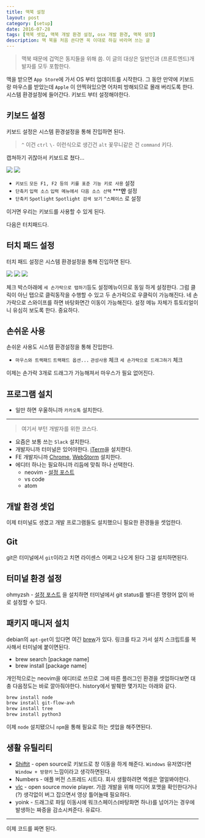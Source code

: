 ```yaml
---
title: 맥북 설정
layout: post
category: [setup]
date: 2016-07-28
tags: [맥북 셋업, 맥북 개발 환경 설정, osx 개발 환경, 맥북 설정]
description: 맥 북을 처음 쓴다면 꼭 이대로 하길 바라며 쓰는 글
---
```



> 맥북 때문에 겁먹은 동지들을 위해 씀.
이 글의 대상은 일반인과 (프론트엔드)개발자를 모두 포함한다.

맥을 받으면 `App Store`에 가서 OS 부터 업데이트를 시작한다.
그 동안 만약에 키보드랑 마우스를 받았는데 `Apple` 이 안찍혀있으면 어차피 방해되므로 몰래 버리도록 한다.
시스템 환경설정에 들어간다. 키보드 부터 설정해야한다.

## 키보드 설정

키보드 설정은 시스템 환경설정을 통해 진입하면 된다.

> `^` 이건 `ctrl` `\-` 이런식으로 생긴건 `alt` 꽃무니같은 건 `command` 키다.

캡쳐하기 귀찮아서 키보드로 쳤다...

![](https://lh3.googleusercontent.com/So-FYJm3xdz10SDnxpKhrms-eYwNF81RSQVXHHV4AVVXlplEOm9LyYDgeKLgb9rvzzTisExzJuKknZD6Qj4WQGZLgWfjQnYJhEgQw14ZuQUkMskfJ9mrBCw3R2lrVIsCx5IxQPh2kbO7zEoRHJvNf0BBWUNxifwppISFT3EKqGKIRP8UDMn4ebmHqxcRFoUUVm_zN08VKce_G3QVyFXYOJEuCwZIM1TrYCBA_kFmfooStWLKmSiWSvMRb30KQXvObwWCAQOii7bAeMAIpsZWARjf2JBiFOB51ZIrZcyR2R8rauFAb77GMc6IocZ-V1JwA75UcIAA3YRnMuLY4p9OmlrYwB2T7fE93Zvvx6hndY3bnoU3s6SK94mBC5mctwWczq7hulxfOnF1PdEf0kbZ4ios_wuvj0_6dfbAwu_sW_qqCKX78gx5TqVPwgdhlysXazeAYYyf_NlBXg3rj3hLziViTXbVlXxXVkaeyGU-ldgse3p40bYUmkrtZRHfMQVJ34GW2nRoBfVxEZuFns8QMTF16kYxwzjLq_tEYO-_nM3ePUd-2ELlwl-K8ySroRjA_CqdPB8h227wfP8hcX8np-z6aFoLa9RfwhHvcxvI__EKRWdP2w=w666-h294-no)
![](https://lh3.googleusercontent.com/WV3JTj-_JPHRPLRuEESw6v5WI8dGOQGnpcWFcOqj1nWox1moJ_YGhz9m47-Ke8AYfWDyD1iZLIRurm7EACfVg4NnD6xyKqBvzFACly0eNVrT06bNtlT48MlNcPCTtCHXv3qA2hTcEHFnfkXRYAWWN4N_6PIbHmKCehm3yqoQmwvyLYRq5jRJskBmi-utSri-_1JdG5MKH75hHJrtn6KAQrGBJDk1_RGkKF6NnNGImTFnOrDB_vTiARJA1DRC7Fz4fgUHUFfKE23iOpvKvicNs4q1ZQpaEpzTKJbYN0VFkTw-1sfRAS3ObLeYij91j2AfRfC-vnBupKynrm4uk5aAMNuLFlCys7DHFXhldzsxzFsyBTCCpkSVUz6Vvc9xMEz3WHNmVH01ixVXjtLv7cUVuJhzM1aakYhzj2-HMD8PjXcjCwTbRG3HR3VOGgu57Wl-Uj4sKr6dMqe9j9uduoXu_XJ_vVunU3XTAXLvttuU62EAfGumfG6Z627pdVzcmr8ItKfxIrC6Z4OFUBDdVbibgT0oVbsT6owL1b0p9TVIbvHzalG7Hs5BC-A0MAiZUNtDIq3sg9CcUn3FEc--Qr2X9aPx6si8gQDR1zpVyTp5W1SvJd-5PQ=w663-h181-no)

* `키보드` `모든 F1, F2 등의 키를 표준 기능 키로 사용` 설정
* `단축키` `입력 소스` `입력 메뉴에서 다음 소스 선택` *****만** 설정
* `단축키` `Spotlight` `Spotlight 검색 보기` `^스페이스` 로 설정

이거면 우리는 키보드를 사용할 수 있게 된다.

다음은 터치패드다.

## 터치 패드 설정

터치 패드 설정은 시스템 환경설정을 통해 진입하면 된다.

![](https://lh3.googleusercontent.com/hRuW7aeOPac5zV0_lGFfw8iPuSL7OmZ29WOVrHQOrXvVrAxcbc4n9PaxsAMSVjIFnCcpE8XRfu7WlFGCRILPh1ogfW6pGvsZ9Qrv7fOMjReo-KESfO5wZzJTXU3jWYG3QE3_a_TyVhKnaG6jML6TUHEt3HbmJ-f3-U5qk6Xq832pWjwrikSeErJVYPU1QkHvUUc_SHRbFYDA9Y5-cF597jr5my3iABV3pyz9WhkeGskOJqScth2-v96isV1oLa7pKlmMV1xQ4QzFy27qAVj8wPQGrjfDcAWn3eurq7KONKD2S5dTUeqADWQc7qsONJ1d66Uiu7h87e4nWLIkwJqgNWi9Qkr7t4jm5jSRxwIqJ1duBwDIXxWK8LOu1btXfgBaUoMlJqUZvZodBswLcHPnNsSAutUXv1aBn_zTOrVnbJ_rny8o4HX9tAQOoKXFw4VU9JclR0volcY9FfnpSQ2PdutWIv7Rc3p90YrE54Aim8ENDxt9lhbcvZ90dUntBtC_Y7oFXYXyjeOx7ENMT948Ays5U8UK-CsKm7K_49KypyHMm-Wxa7ma0KbdKLnMefuyJg5SvAqsjheWbXUkTwwCchYOeGv0LJQP7yFb7xgN7V82xuyauQ=w666-h517-no)
![](https://lh3.googleusercontent.com/Tg7NUpTwiKcDNX7LncGqJM7smxCku7aWbnDEy6ek1UE2hLDAROy39G4BS-okf4ZdGcc9ZWQrHEx7rcH8IY_xZcJrZBeAVAvbp7QP9UBBajOs3jCkTmmO7C2H6PD06szXMo_bLotnvlPfsCi3kgAKXd68zbwqzem8bmcfjf_qeZHOVAbqXrWlVFU-UoaA7ZpmH0nLXV3RPoe6U7JAZpOk9OHzHrLx4A1W3nvcWIFziHdEpDNB003rgZWns5DqvjBhKFjyGG3BCfU8NeLj82Nqh7OKlABqxBl29JqD4DOTR0fM5PCPj0GLEhU20G9bg99Flr0H1aB0jX8Fi_-qiZXxne-iEIIWUNxsrysyw4EyBD-gQcHnvaPZOLjLsBc1MRBtQaS-Lpo4hXe2-Hmn3_QpjCKcVVIBKno-6dwt9rNJJcBKng6EoxA-epOS3jvcqhwZaUmWowBx2RVwPDXA5f2lT6u9p4WZLBVeeY5HbNFk9eEzjwbSrNoKHYtOLQNkTforpYbhJqrVwausZqttrFe_k-HYpXdCSYEGz7vWon3_R8mhfYpVvz6ax9ST0Zc6MrA-yXno4OzR4_Af8dPC2UzSvKieih_CUzyo1Lgw4-PgbU8RtZshHQ=w667-h514-no)
![](https://lh3.googleusercontent.com/M-wLIecAqfenmyM1Ag9tvZcKhqGjeOp869O5fO8TWPFUIjtWs_DaKBmxQKfNKo-Cwupcvoz0i64qrrFfRCSghIOlhTx6uHSw-C7r0vLu7rt_xYbG7lYb-nmN_PBiGv-qAhuO5Fi9Vhzbi4796kkUqZNbhvHBqDBrvw2PTW-tOAeujT_Va3pdH2Km4LQW-JlmPmBpL0m9B6hc9ZUdj_5l9dFivEpw-CNal_Nwy7cRc7FImZ2xzgvjCFB_2X7q_6CfWNmF4YQLv3a_L7t0uTf7cTRJjv6sq9O7mg6bbRCSsn3kze9RVpjvIvl-Syt9ngBK6M0i7G-VeqHrc4CqRSwrEynMZgqeQNxT2HgO8C_YFaETHzoOHOoSgiMMiV9xVbPNoi9WZCAZ-HPaiYXxrMlzcJ3_2oaJJmQQkEQjkQNRQ_k_uySUCJ4dj3KsCZVGuyUKMnQQ6RkXnE43a8UK2gfLWWTuHHXcCYbMptI255AdYCQS1MEv2XDL6Y-dc__iqEg2YPtvYBr7x6JPvcmqjXeTpPUC9Sf8_ZeMC09K2hAqO_K1utcYnPeV19SJdd0XMASdm-RRDJJvA8rLxLx1wIdO4idhUPJQxsV7AI45T08OmULZ_RHAzA=w669-h514-no)

체크 박스아래에 `세 손가락으로 탭하기`등도 설정메뉴이므로 동일 하게 설정한다.
그럼 클릭이 아닌 탭으로 클릭동작을 수행할 수 있고 두 손가락으로 우클릭이 가능해진다.
네 손가락으로 스와이프를 하면 바탕화면간 이동이 가능해진다. 설정 메뉴 자체가 튜토리얼이니 유심히 보도록 한다. 중요하다.

## 손쉬운 사용

손쉬운 사용도 시스템 환경설정을 통해 진입한다.

* `마우스와 트랙패드` `트랙패드 옵션...` `관성사용` 체크 `세 손가락으로 드래그하기` 체크

이제는 손가락 3개로 드래그가 가능해져서 마우스가 필요 없어진다.

## 프로그램 설치

* 일만 하면 우울하니까 `카카오톡` 설치한다.

---

> 여기서 부턴 개발자를 위한 코스다.

* 요즘은 보통 쓰는 `Slack` 설치한다.
* 개발자니까 터미널은 있어야한다. [iTerm](https://www.iterm2.com/version3.html)을 설치한다.
* FE 개발자니까 [Chrome](https://www.google.com/chrome/), [WebStorm](https://www.jetbrains.com/webstorm/) 설치한다.
* 에디터 하나는 필요하니까 리듬에 맞춰 하나 선택한다.
    * neovim - [설정 포스트](http://blog.bglee.me/posts/2016/nvim/)
    * vs code
    * atom

## 개발 환경 셋업

이제 터미널도 생겼고 개발 프로그램들도 설치했으니 필요한 환경들을 셋업한다.

## Git

git은 터미널에서 `git`이라고 치면 라이센스 어쩌고 나오게 된다 그걸 설치하면된다.

## 터미널 환경 설정

ohmyzsh - [설정 포스트](http://blog.bglee.me/posts/2016/ohmyzsh/) 을 설치하면 터미널에서 git status를 별다른 명령어 없이 바로 설정할 수 있다.

## 패키지 매니저 설치

debian의 `apt-get`이 있다면 여긴 [brew](http://brew.sh/index_ko.html)가 있다.
링크를 타고 가서 설치 스크립트를 복사해서 터미널에 붙이면된다.

* brew search [package name]
* brew install [package name]

개인적으로는 neovim을 에디터로 쓰므로 그에 따른 플러그인 환경을 셋업하다보면 대충 다음정도는 바로 깔아줘야한다. history에서 발췌한 몇가지는 아래와 같다.

```sh
brew install node
brew install git-flow-avh
brew install tree
brew install python3
```

이제 `node` 설치됐으니 `npm`을 통해 필요로 하는 셋업을 해주면된다.

## 생활 유틸리티

* [Shiftit](https://github.com/fikovnik/ShiftIt) - open source로 키보드로 창 이동을 하게 해준다. `Windows` 유저였다면 `Window + 방향키` 느낌이라고 생각하면된다.
* Numbers - 애플 버전 스프레드 시트다. 회사 생활하려면 엑셀은 열얼봐야한다.
* [vlc](http://www.videolan.org/vlc/download-macosx.html) - open source movie player. 가끔 개발을 위해 미디어 포맷을 확인한다거나(?) 생각없이 버그 잡으면서 영상 틀어놀때 필요하다.
* yoink - 드래그로 파일 이동시에 워크스페이스(바탕화면 하나)를 넘어가는 경우에 발생하는 짜증을 감소시켜준다. 유료다.

---

이제 코드를 짜면 된다.
